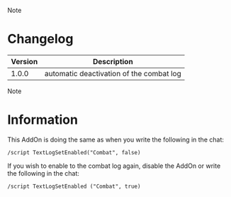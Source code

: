 > [!NOTE]
> # Changelog
> 
> | Version  | Description |
> | ------------- | ------------- |
> | 1.0.0  | automatic deactivation of the combat log |


> [!NOTE]
> # Information
> 
> This AddOn is doing the same as when you write the following in the chat:
> 
> `/script TextLogSetEnabled("Combat", false)`
> 
> If you wish to enable to the combat log again, disable the AddOn or write the following in the chat:
> 
> `/script TextLogSetEnabled ("Combat", true)`

